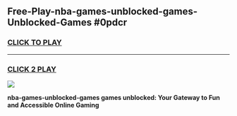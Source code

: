 
## Free-Play-nba-games-unblocked-games-Unblocked-Games #0pdcr
<h3>
<a href="https://news.freeplayer.one?title=nba-games-unblocked-games&ref=8M">CLICK TO PLAY</a></h3>
<hr>

<h3>
<a href="https://news.freeplayer.one?title=nba-games-unblocked-games&ref=8M">CLICK 2 PLAY</a>
  
</h3>

<a href="https://news.freeplayer.one?title=nba-games-unblocked-games&ref=8M"><img src="https://clearcache.store/games.png"></a>


**nba-games-unblocked-games games unblocked: Your Gateway to Fun and Accessible Online Gaming**
